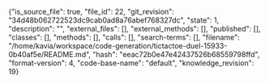 {"is_source_file": true, "file_id": 22, "git_revision": "34d48b062722523dc9cab0ad8a76abef768327dc", "state": 1, "description": "", "external_files": [], "external_methods": [], "published": [], "classes": [], "methods": [], "calls": [], "search-terms": [], "filename": "/home/kavia/workspace/code-generation/tictactoe-duel-15933-0b40af5e/README.md", "hash": "eeac72b0e47e42437526b68559798ffd", "format-version": 4, "code-base-name": "default", "knowledge_revision": 19}